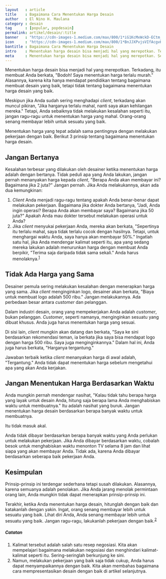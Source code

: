 ```yaml
---
layout   : article
title    : Bagaimana Cara Menentukan Harga Desain
author   : El Nino H. Maulana
category : desain
tag      : [popular, popdesain]
permalink: artikel/desain/:title
banner   : "https://cdn-images-1.medium.com/max/800/1*iG1KcMxWckD-ECtm_MaLlg.png"
icon     : "https://cdn-images-1.medium.com/max/800/1*BnJJXPvjsVIfAcgvH2I-PQ.png"
bantitle : Bagaimana Cara Menentukan Harga Desain
intro    : Menentukan harga desain bisa menjadi hal yang merepotkan. Terkadang, itu membuat Anda berkata, &ldquo;Bodoh! Saya menentukan harga terlalu murah.&rdquo;
meta     : Menentukan harga desain bisa menjadi hal yang merepotkan. Seperti halnya melakukan pekerjaan dengan baik, menentukan harga yang tepat juga menjadi hal yang penting. 
---
```


Menentukan harga desain bisa menjadi hal yang merepotkan. Terkadang, itu membuat Anda berkata, "Bodoh! Saya menentukan harga terlalu murah." Alasannya, karena kita hanya mendapat pendidikan tentang bagaimana membuat desain yang baik, tetapi tidak tentang bagaimana menentukan harga desain yang baik.

Meskipun jika Anda sudah sering menghadapi *client*, terkadang akan muncul pikiran, "Jika harganya terlalu mahal, nanti saya akan kehilangan mereka." Tetapi, Anda sebaiknya tidak melakukan kesalahan seperti itu, jangan ragu-ragu untuk menentukan harga yang mahal. Orang-orang senang membayar lebih untuk sesuatu yang baik.

Menentukan harga yang tepat adalah sama pentingnya dengan melakukan pekerjaan dengan baik. Berikut 3 prinsip tentang bagaimana menentukan harga desain.

## Jangan Bertanya

Kesalahan terbesar yang dilakukan oleh desainer ketika menentukan harga adalah dengan bertanya. Tidak peduli apa yang Anda lakukan, jangan pernah menanyakan harga kepada *client*, "Berapa Anda akan membayar ini? Bagaimana jika 2 juta?" Jangan pernah. Jika Anda melakukannya, akan ada dua kemungkinan:

1. *Client* Anda menjadi ragu-ragu tentang apakah Anda benar-benar dapat melakukan pekerjaan. Bagaimana jika dokter Anda bertanya, "Jadi, Anda ingin operasi? Berapa Anda akan membayar saya? Bagaimana jika 50 juta?" Apakah Anda mau dokter tersebut melakukan operasi untuk Anda?
2. Jika *client* menyukai pekerjaan Anda, mereka akan berkata, "Sepertinya itu terlalu mahal, saya tidak terlalu cocok dengan hasilnya. Tetapi, untuk menghargai waktu Anda, saya hanya akan membayar 50%." Ingatlah satu hal, jika Anda mendengar kalimat seperti itu, apa yang sedang mereka lakukan adalah menurunkan harga dengan membuat Anda berpikir, "Terima saja daripada tidak sama sekali." Anda harus menolaknya.<sup><a href="#fn:1" title="Catatan Nr.1">1</a></sup>

## Tidak Ada Harga yang Sama

Desainer pemula sering melakukan kesalahan dengan menerapkan harga yang sama. Jika *client* menginginkan logo, desainer akan berkata, "Biaya untuk membuat logo adalah 500 ribu." Jangan melakukannya. Ada perbedaan besar antara *customer* dan pelanggan.

Dalam industri desain, orang yang mempekerjakan Anda adalah *customer*, bukan pelanggan. *Customer*, seperti namanya, menginginkan sesuatu yang dibuat khusus. Anda juga harus menentukan harga yang sesuai.

Di sisi lain, *client* mungkin akan datang dan berkata, "Saya ke sini berdasarkan rekomendasi teman, ia berkata jika saya bisa mendapat logo dengan harga 500 ribu. Saya juga menginginkannya." Dalam hal ini, Anda juga harus berkata, "Harganya tergantung."

Jawaban terbaik ketika *client* menanyakan harga di awal adalah, "Tergantung." Anda tidak dapat menentukan harga sebelum mengetahui apa yang akan Anda kerjakan.

## Jangan Menentukan Harga Berdasarkan Waktu

Anda mungkin pernah mendengar nasihat, "Kalau tidak tahu berapa harga yang layak untuk desain Anda, hitung saja berapa lama Anda menghabiskan waktu untuk membuatnya." Itu adalah nasihat yang buruk. Jangan menentukan harga desain berdasarkan berapa banyak waktu untuk membuatnya.

Itu tidak masuk akal.

Anda tidak dibayar berdasarkan berapa banyak waktu yang Anda perlukan untuk melakukan pekerjaan. Jika Anda dibayar berdasarkan waktu, cobalah besok untuk menghabiskan waktu menonton TV selama 8 jam dan lihat siapa yang akan membayar Anda. Tidak ada, karena Anda dibayar berdasarkan seberapa baik pekerjaan Anda.

## Kesimpulan

Prinsip-prinsip ini terdengar sederhana tetapi susah dilakukan. Alasannya, karena semuanya adalah penolakan. Jika Anda jarang menolak permintaan orang lain, Anda mungkin tidak dapat menerapkan prinsip-prinsip ini.

Terakhir, ketika Anda menentukan harga desain, hitunglah dengan baik dan katakanlah dengan yakin. Ingat, orang senang membayar lebih untuk sesuatu yang baik. Lihat diri Anda, Anda senang membayar lebih untuk sesuatu yang baik. Jangan ragu-ragu, lakukanlah pekerjaan dengan baik.<sup><a href="#fn:1" title="Catatan Nr.2">2</a></sup>

##### Catatan

<ol class="oldstyle">
    <li id="fn:1">
        Kalimat tersebut adalah salah satu resep negosiasi. Kita akan mempelajari bagaimana melakukan negosiasi dan menghindari kalimat-kalimat seperti itu. Sering-seringlah berkunjung ke sini.
    </li>
    <li id="fn:2">
        Namun, melakukan pekerjaan yang baik saja tidak cukup, Anda harus dapat menyampaikannya dengan baik. Kita akan membahas bagaimana cara mempresentasikan desain dengan baik di artikel selanjutnya.
    </li>
</ol>
